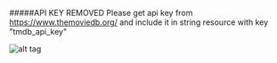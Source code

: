 #####API KEY REMOVED
Please get api key from https://www.themoviedb.org/ and include it in string resource with key "tmdb_api_key"

![alt tag](http://i.imgur.com/X2Y76U2.jpg)

